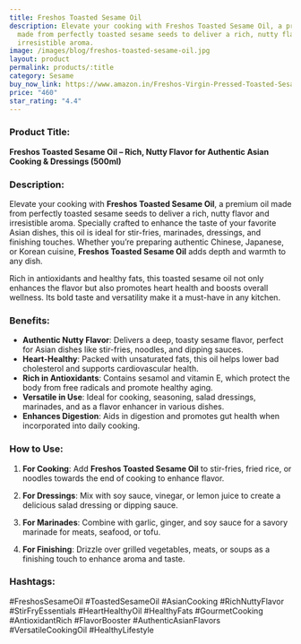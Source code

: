 ```yaml
---
title: Freshos Toasted Sesame Oil
description: Elevate your cooking with Freshos Toasted Sesame Oil, a premium oil
  made from perfectly toasted sesame seeds to deliver a rich, nutty flavor and
  irresistible aroma.
image: /images/blog/freshos-toasted-sesame-oil.jpg
layout: product
permalink: products/:title
category: Sesame
buy_now_link: https://www.amazon.in/Freshos-Virgin-Pressed-Toasted-Sesame/dp/B096KHK5SH/ref=sr_1_44?crid=1GVBV0I1R8IFF&tag=m0150-21
price: "460"
star_rating: "4.4"
---
```

### Product Title:
**Freshos Toasted Sesame Oil – Rich, Nutty Flavor for Authentic Asian Cooking & Dressings (500ml)**

### Description:
Elevate your cooking with **Freshos Toasted Sesame Oil**, a premium oil made from perfectly toasted sesame seeds to deliver a rich, nutty flavor and irresistible aroma. Specially crafted to enhance the taste of your favorite Asian dishes, this oil is ideal for stir-fries, marinades, dressings, and finishing touches. Whether you’re preparing authentic Chinese, Japanese, or Korean cuisine, **Freshos Toasted Sesame Oil** adds depth and warmth to any dish.

Rich in antioxidants and healthy fats, this toasted sesame oil not only enhances the flavor but also promotes heart health and boosts overall wellness. Its bold taste and versatility make it a must-have in any kitchen.

### Benefits:
- **Authentic Nutty Flavor**: Delivers a deep, toasty sesame flavor, perfect for Asian dishes like stir-fries, noodles, and dipping sauces.
- **Heart-Healthy**: Packed with unsaturated fats, this oil helps lower bad cholesterol and supports cardiovascular health.
- **Rich in Antioxidants**: Contains sesamol and vitamin E, which protect the body from free radicals and promote healthy aging.
- **Versatile in Use**: Ideal for cooking, seasoning, salad dressings, marinades, and as a flavor enhancer in various dishes.
- **Enhances Digestion**: Aids in digestion and promotes gut health when incorporated into daily cooking.

### How to Use:
1. **For Cooking**: Add **Freshos Toasted Sesame Oil** to stir-fries, fried rice, or noodles towards the end of cooking to enhance flavor.
   
2. **For Dressings**: Mix with soy sauce, vinegar, or lemon juice to create a delicious salad dressing or dipping sauce.

3. **For Marinades**: Combine with garlic, ginger, and soy sauce for a savory marinade for meats, seafood, or tofu.

4. **For Finishing**: Drizzle over grilled vegetables, meats, or soups as a finishing touch to enhance aroma and taste.

### Hashtags:
#FreshosSesameOil #ToastedSesameOil #AsianCooking #RichNuttyFlavor #StirFryEssentials #HeartHealthyOil #HealthyFats #GourmetCooking #AntioxidantRich #FlavorBooster #AuthenticAsianFlavors #VersatileCookingOil #HealthyLifestyle
